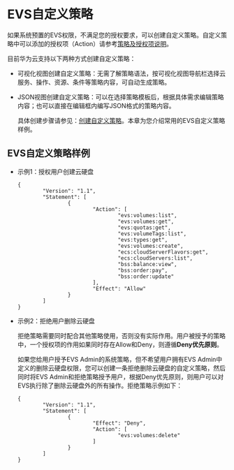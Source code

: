 # EVS自定义策略<a name="evs_01_0090"></a>

如果系统预置的EVS权限，不满足您的授权要求，可以创建自定义策略。自定义策略中可以添加的授权项（Action）请参考[策略及授权项说明](https://support.huaweicloud.com/api-evs/zh-cn_topic_0171719931.html)。

目前华为云支持以下两种方式创建自定义策略：

-   可视化视图创建自定义策略：无需了解策略语法，按可视化视图导航栏选择云服务、操作、资源、条件等策略内容，可自动生成策略。
-   JSON视图创建自定义策略：可以在选择策略模板后，根据具体需求编辑策略内容；也可以直接在编辑框内编写JSON格式的策略内容。

    具体创建步骤请参见：[创建自定义策略](https://support.huaweicloud.com/usermanual-iam/iam_01_0605.html)。本章为您介绍常用的EVS自定义策略样例。


## EVS自定义策略样例<a name="section1737354083912"></a>

-   示例1：授权用户创建云硬盘

    ```
    {
            "Version": "1.1",
            "Statement": [
                    {
                            "Action": [
                                    "evs:volumes:list",
                                    "evs:volumes:get",
                                    "evs:quotas:get",
                                    "evs:volumeTags:list",
                                    "evs:types:get",
                                    "evs:volumes:create",
                                    "ecs:cloudServerFlavors:get",
                                    "ecs:cloudServers:list",
                                    "bss:balance:view",
                                    "bss:order:pay",
                                    "bss:order:update"
                            ],
                            "Effect": "Allow"
                    }
            ]
    }
    ```

-   示例2：拒绝用户删除云硬盘

    拒绝策略需要同时配合其他策略使用，否则没有实际作用。用户被授予的策略中，一个授权项的作用如果同时存在Allow和Deny，则遵循**Deny优先原则**。

    如果您给用户授予EVS Admin的系统策略，但不希望用户拥有EVS Admin中定义的删除云硬盘权限，您可以创建一条拒绝删除云硬盘的自定义策略，然后同时将EVS Admin和拒绝策略授予用户，根据Deny优先原则，则用户可以对EVS执行除了删除云硬盘外的所有操作。拒绝策略示例如下：

    ```
    {
            "Version": "1.1",
            "Statement": [
                    {
                            "Effect": "Deny",
                            "Action": [
                                    "evs:volumes:delete"
                            ]
                    }
            ]
    }
    ```


